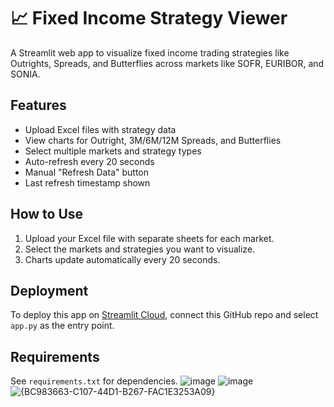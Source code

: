 # 📈 Fixed Income Strategy Viewer

A Streamlit web app to visualize fixed income trading strategies like Outrights, Spreads, and Butterflies across markets like SOFR, EURIBOR, and SONIA.

## Features

- Upload Excel files with strategy data
- View charts for Outright, 3M/6M/12M Spreads, and Butterflies
- Select multiple markets and strategy types
- Auto-refresh every 20 seconds
- Manual "Refresh Data" button
- Last refresh timestamp shown

## How to Use

1. Upload your Excel file with separate sheets for each market.
2. Select the markets and strategies you want to visualize.
3. Charts update automatically every 20 seconds.

## Deployment

To deploy this app on [Streamlit Cloud](https://streamlit.io/cloud), connect this GitHub repo and select `app.py` as the entry point.

## Requirements

See `requirements.txt` for dependencies.
![image](https://github.com/user-attachments/assets/5796bff2-00e7-45c2-8118-fa5589e0cece)
![image](https://github.com/user-attachments/assets/54f4a45d-d251-4d2a-8c7f-0f7a1ae7d858)
![{BC983663-C107-44D1-B267-FAC1E3253A09}](https://github.com/user-attachments/assets/c5c0d5af-191d-496a-ab07-337edb57b45f)



